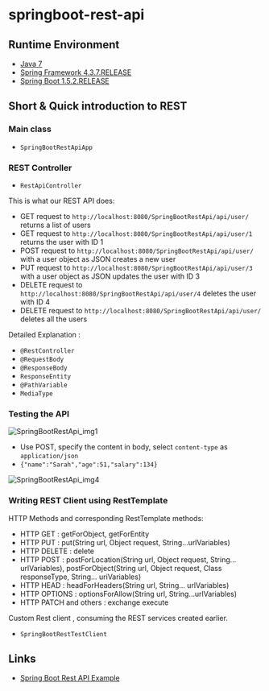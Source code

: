 # springboot-rest-api

## Runtime Environment
- [Java 7](http://www.oracle.com/technetwork/java/javase/downloads/jdk6downloads-1902814.html)
- [Spring Framework 4.3.7.RELEASE](http://projects.spring.io/spring-framework)
- [Spring Boot 1.5.2.RELEASE](https://projects.spring.io/spring-boot)

## Short & Quick introduction to REST
### Main class
- `SpringBootRestApiApp`

### REST Controller
- `RestApiController`

This is what our REST API does:
- GET request to `http://localhost:8080/SpringBootRestApi/api/user/` returns a list of users
- GET request to `http://localhost:8080/SpringBootRestApi/api/user/1` returns the user with ID 1
- POST request to `http://localhost:8080/SpringBootRestApi/api/user/` with a user object as JSON creates a new user
- PUT request to `http://localhost:8080/SpringBootRestApi/api/user/3` with a user object as JSON updates the user with ID 3
- DELETE request to `http://localhost:8080/SpringBootRestApi/api/user/4` deletes the user with ID 4
- DELETE request to `http://localhost:8080/SpringBootRestApi/api/user/` deletes all the users

Detailed Explanation :
- `@RestController`
- `@RequestBody`
- `@ResponseBody`
- `ResponseEntity`
- `@PathVariable`
- `MediaType`

### Testing the API
![SpringBootRestApi_img1](http://www.wailian.work/images/2018/01/22/SpringBootRestApi_img1.png)

- Use POST, specify the content in body, select `content-type` as `application/json`
- `{"name":"Sarah","age":51,"salary":134}`

![SpringBootRestApi_img4](http://www.wailian.work/images/2018/01/22/SpringBootRestApi_img4.png)

### Writing REST Client using RestTemplate
HTTP Methods and corresponding RestTemplate methods:
- HTTP GET : getForObject, getForEntity
- HTTP PUT : put(String url, Object request, String…​urlVariables)
- HTTP DELETE : delete
- HTTP POST : postForLocation(String url, Object request, String…​ urlVariables), postForObject(String url, Object request, Class responseType, String…​ uriVariables)
- HTTP HEAD : headForHeaders(String url, String…​ urlVariables)
- HTTP OPTIONS : optionsForAllow(String url, String…​ urlVariables)
- HTTP PATCH and others : exchange execute

Custom Rest client , consuming the REST services created earlier.
- `SpringBootRestTestClient`

## Links
- [Spring Boot Rest API Example](http://websystique.com/spring-boot/spring-boot-rest-api-example/)
